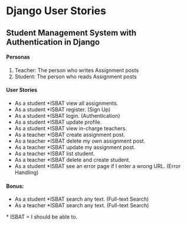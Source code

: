 # Django User Stories

## Student Management System with Authentication in Django

#### Personas

   1. Teacher: The person who writes Assignment posts
   2. Student: The person who reads Assignment posts


#### User Stories

   * As a student *ISBAT view all assignments.
   * As a student *ISBAT register. (Sign Up)
   * As a student *ISBAT login. (Authentication)
   * As a student *ISBAT update profile.
   * As a student *ISBAT view in-charge teachers.
   * As a teacher *ISBAT create assignment post.
   * As a teacher *ISBAT delete my own assignment post.
   * As a teacher *ISBAT update my assignment post.
   * As a teacher *ISBAT list student.
   * As a teacher *ISBAT delete and create student.
   * As a student *ISBAT see an error page if I enter a wrong URL. (Error Handling)
  
#### Bonus:

   * As a student *ISBAT search any text. (Full-text  Search)
   * As a teacher *ISBAT search any text. (Full-text Search)

\* ISBAT = I should be able to.
